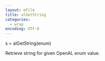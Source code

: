 ```yaml
---
layout: mfile
title: alGetString
categories:
  - wrap
encoding: UTF-8
---
```


s = alGetString(enum)

Retrieve string for given OpenAL enum value.
